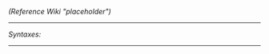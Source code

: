 *(Reference Wiki "placeholder")*


---
*Syntaxes:*

<!-- [] call `BIS_fnc_EGSpectatorCameraSetTarget` -->

---
